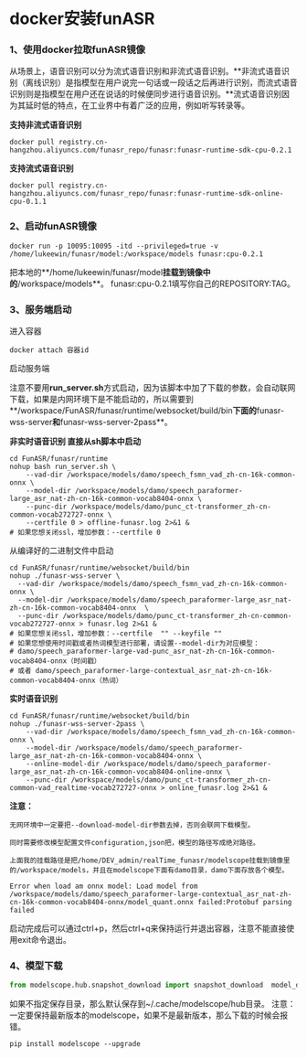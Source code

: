 # docker安装funASR

### 1、使用docker拉取funASR镜像

从场景上，语音识别可以分为流式语音识别和非流式语音识别。**非流式语音识别（离线识别）是指模型在用户说完一句话或一段话之后再进行识别，而流式语音识别则是指模型在用户还在说话的时候便同步进行语音识别。**流式语音识别因为其延时低的特点，在工业界中有着广泛的应用，例如听写转录等。

**支持非流式语音识别**

```shell
docker pull registry.cn-hangzhou.aliyuncs.com/funasr_repo/funasr:funasr-runtime-sdk-cpu-0.2.1
```

**支持流式语音识别**

```shell
docker pull registry.cn-hangzhou.aliyuncs.com/funasr_repo/funasr:funasr-runtime-sdk-online-cpu-0.1.1
```

### 2、启动funASR镜像

```shell
docker run -p 10095:10095 -itd --privileged=true -v /home/lukeewin/funasr/model:/workspace/models funasr:cpu-0.2.1
```

把本地的**/home/lukeewin/funasr/model**挂载到镜像中的**/workspace/models**。 funasr:cpu-0.2.1填写你自己的REPOSITORY:TAG。

### 3、服务端启动

进入容器

```shell
docker attach 容器id
```

启动服务端

注意不要用**run_server.sh**方式启动，因为该脚本中加了下载的参数，会自动联网下载，如果是内网环境下是不能启动的，所以需要到**/workspace/FunASR/funasr/runtime/websocket/build/bin**下面的**funasr-wss-server**和**funasr-wss-server-2pass**。

 **非实时语音识别 直接从sh脚本中启动**

```shell
cd FunASR/funasr/runtime
nohup bash run_server.sh \
	--vad-dir /workspace/models/damo/speech_fsmn_vad_zh-cn-16k-common-onnx \
	--model-dir /workspace/models/damo/speech_paraformer-large_asr_nat-zh-cn-16k-common-vocab8404-onnx \
	--punc-dir /workspace/models/damo/punc_ct-transformer_zh-cn-common-vocab272727-onnx \
    --certfile 0 > offline-funasr.log 2>&1 &
# 如果您想关闭ssl，增加参数：--certfile 0
```

从编译好的二进制文件中启动

```shell
cd FunASR/funasr/runtime/websocket/build/bin
nohup ./funasr-wss-server \
  --vad-dir /workspace/models/damo/speech_fsmn_vad_zh-cn-16k-common-onnx \
  --model-dir /workspace/models/damo/speech_paraformer-large_asr_nat-zh-cn-16k-common-vocab8404-onnx  \
  --punc-dir /workspace/models/damo/punc_ct-transformer_zh-cn-common-vocab272727-onnx > funasr.log 2>&1 & 
# 如果您想关闭ssl，增加参数：--certfile  "" --keyfile ""
# 如果您想使用时间戳或者热词模型进行部署，请设置--model-dir为对应模型：
# damo/speech_paraformer-large-vad-punc_asr_nat-zh-cn-16k-common-vocab8404-onnx（时间戳）
# 或者 damo/speech_paraformer-large-contextual_asr_nat-zh-cn-16k-common-vocab8404-onnx（热词）

```

**实时语音识别**

```shell
cd FunASR/funasr/runtime/websocket/build/bin
nohup ./funasr-wss-server-2pass \
	--vad-dir /workspace/models/damo/speech_fsmn_vad_zh-cn-16k-common-onnx \
    --model-dir /workspace/models/damo/speech_paraformer-large_asr_nat-zh-cn-16k-common-vocab8404-onnx \
    --online-model-dir /workspace/models/damo/speech_paraformer-large_asr_nat-zh-cn-16k-common-vocab8404-online-onnx \
    --punc-dir /workspace/models/damo/punc_ct-transformer_zh-cn-common-vad_realtime-vocab272727-onnx > online_funasr.log 2>&1 &
```

**注意：**

```shell
无网环境中一定要把--download-model-dir参数去掉，否则会联网下载模型。

同时需要修改模型配置文件configuration,json把，模型的路径写成绝对路径。

上面我的挂载路径是把/home/DEV_admin/realTime_funasr/modelscope挂载到镜像里的/workspace/models，并且在modelscope下面有damo目录，damo下面存放各个模型。
```

```shell
Error when load am onnx model: Load model from /workspace/models/damo/speech_paraformer-large-contextual_asr_nat-zh-cn-16k-common-vocab8404-onnx/model_quant.onnx failed:Protobuf parsing failed
```

启动完成后可以通过ctrl+p，然后ctrl+q来保持运行并退出容器，注意不能直接使用exit命令退出。

### 4、模型下载

```python
from modelscope.hub.snapshot_download import snapshot_download  model_dir = snapshot_download('damo/speech_paraformer-large-contextual_asr_nat-zh-cn-16k-common-vocab8404-onnx', cache_dir='path/to/local/dir')
```

如果不指定保存目录，那么默认保存到~/.cache/modelscope/hub目录。 注意：一定要保持最新版本的modelscope，如果不是最新版本，那么下载的时候会报错。

```shell
pip install modelscope --upgrade
```

